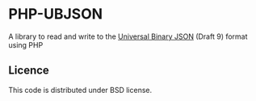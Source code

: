 PHP-UBJSON
==========
A library to read and write to the [Universal Binary JSON](http://ubjson.org/ "ubjson.org") (Draft 9) format using PHP

Licence
-------
This code is distributed under BSD license.